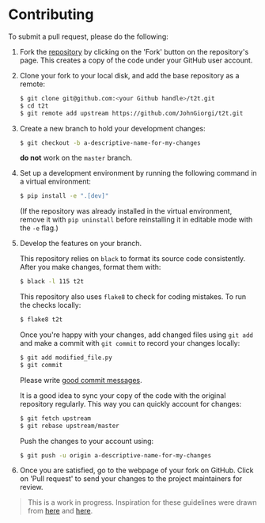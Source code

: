 # Contributing

To submit a pull request, please do the following:

1. Fork the [repository](https://github.com/JohnGiorgi/t2t) by clicking on the 'Fork' button on the repository's page. This creates a copy of the code under your GitHub user account.

2. Clone your fork to your local disk, and add the base repository as a remote:

   ```bash
   $ git clone git@github.com:<your Github handle>/t2t.git
   $ cd t2t
   $ git remote add upstream https://github.com/JohnGiorgi/t2t.git
   ```

3. Create a new branch to hold your development changes:

   ```bash
   $ git checkout -b a-descriptive-name-for-my-changes
   ```

   __do not__ work on the `master` branch.

4. Set up a development environment by running the following command in a virtual environment:

   ```bash
   $ pip install -e ".[dev]"
   ```

   (If the repository was already installed in the virtual environment, remove it with `pip uninstall` before reinstalling it in editable mode with the `-e` flag.)

5. Develop the features on your branch.

   This repository relies on `black` to format its source code
   consistently. After you make changes, format them with:

   ```bash
   $ black -l 115 t2t
   ```

   This repository also uses `flake8` to check for coding mistakes. To run the checks locally:

   ```bash
   $ flake8 t2t
   ```

   Once you're happy with your changes, add changed files using `git add` and
   make a commit with `git commit` to record your changes locally:

   ```bash
   $ git add modified_file.py
   $ git commit
   ```

   Please write [good commit messages](https://chris.beams.io/posts/git-commit/).

   It is a good idea to sync your copy of the code with the original
   repository regularly. This way you can quickly account for changes:

   ```bash
   $ git fetch upstream
   $ git rebase upstream/master
   ```

   Push the changes to your account using:

   ```bash
   $ git push -u origin a-descriptive-name-for-my-changes
   ```

6. Once you are satisfied, go to the webpage of your fork on GitHub.
   Click on 'Pull request' to send your changes to the project maintainers for review.

> This is a work in progress. Inspiration for these guidelines were drawn from [here](https://github.com/huggingface/transformers/blob/master/CONTRIBUTING.md) and [here](https://github.com/nayafia/contributing-template).